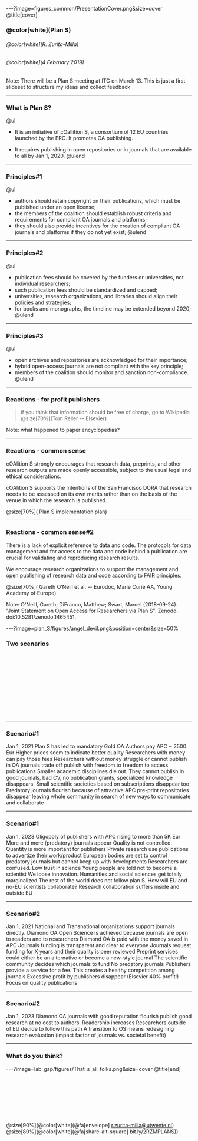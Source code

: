 ---?image=figures_common/PresentationCover.png&size=cover
@title[cover]
### @color[white](Plan S)
###### @color[white](R. Zurita-Milla)
###### @color[white](4 February 2019)

Note: There will be a Plan S meeting at ITC on March 13. This is just a first slideset to structure my ideas and collect feedback

---
### What is Plan S?
@ul
- It is an initiative of cOallition S, a consortium of 12 EU countries launched by the ERC. It promotes OA publishing.

- It requires publishing in open repositories or in journals that are available to all by Jan 1, 2020.
@ulend

---
### Principles#1 
@ul
- authors should retain copyright on their publications, which must be published under an open license;
- the members of the coalition should establish robust criteria and requirements for compliant OA journals and platforms;
- they should also provide incentives for the creation of compliant OA journals and platforms if they do not yet exist;
@ulend 

---
### Principles#2 
@ul
- publication fees should be covered by the funders or universities, not individual researchers;
- such publication fees should be standardized and capped;
- universities, research organizations, and libraries should align their policies and strategies;
- for books and monographs, the timeline may be extended beyond 2020;
@ulend 

---
### Principles#3 
@ul 
- open archives and repositories are acknowledged for their importance;
- hybrid open-access journals are not compliant with the key principle;
- members of the coalition should monitor and sanction non-compliance.
@ulend 


---
### Reactions - for profit publishers
> if you think that information should be free of charge, go to Wikipedia <br>
> @size[70%](Tom Reller -- Elsevier)

Note: what happened to  paper encyclopedias? 

---
### Reactions - common sense 
cOAlition S strongly encourages that research data, preprints, and other research 
outputs are made openly accessible, subject to the usual legal and ethical 
considerations. 

cOAlition S supports the intentions of the San Francisco DORA that research needs to be  assessed on its own merits rather than on the basis of the venue in which the research is published.

@size[70%]( Plan S implementation plan)

---
### Reactions - common sense#2
There is a lack of explicit reference to data and code. The protocols for data management and for access to the data and code behind a publication are crucial for validating and reproducing research results. 

We encourage research organizations to support the management and open publishing of research data and code according to FAIR principles.

@size[70%]( Gareth O’Neill et al. -- Eurodoc, Marie Curie AA, Young Academy of Europe)

Note: O'Neill, Gareth; DiFranco, Matthew; Swart, Marcel (2018-09-24). "Joint Statement on Open Access for Researchers via Plan S". Zenodo. doi:10.5281/zenodo.1465451.

---?image=plan_S/figures/angel_devil.png&position=center&size=50%  
### Two scenarios
<br><br><br><br><br>
<br><br><br><br><br>

---
### Scenario#1
Jan 1, 2021
Plan S has led to mandatory Gold OA
Authors pay APC ~ 2500 Eur
Higher prices seem to indicate better quality
Researchers with money can pay those fees
Researchers without money struggle or cannot publish in OA journals
trade off publish with freedom to freedom to access publications
Smaller academic disciplines die out. They cannot publish in good journals, bad CV, no publication grants, specialized knowledge disappears.
Small scientific societies based on subscriptions disappear too
Predatory journals flourish because of attractive APC
pre-print repositories disappear leaving whole community in search of new ways to communicate and collaborate

---
### Scenario#1
Jan 1, 2023
Oligopoly of publishers with APC rising to more than 5K Eur
More and more (predatory) journals appear
Quality is not controlled. Quantity is more important for publishers
Private research use publications to advertize their work/product
European bodies are set to control predatory journals but cannot keep up with developments
Researchers are confused. Low trust in science
Young people are told not to become a scientist
We loose innovation. 
Humanities and social sciences get totally marginalized
The rest of the world does not follow plan S. How will EU and no-EU scientists collaborate?
Research collaboration suffers inside and outside EU
 

---
### Scenario#2
Jan 1, 2021
National and Transnational organizations support journals directly. Diamond OA 
Open Science is achieved because journals are open to readers and to researchers 
Diamond OA is paid with the money saved in APC
Journals funding is transparent and clear to everyone
Journals request funding for X years and their quality is peer reviewed 
Preprint services could either be an alternative or become a new-style journal 
The scientific community decides which journals to fund
No predatory journals
Publishers provide a service for a fee.
This creates a healthy competition among journals
Excessive profit by publishers disappear (Elsevier 40% profit!)
Focus on quality publications

---
### Scenario#2
Jan 1, 2023
Diamond OA journals with good reputation flourish
publish good research at no cost to authors. Readership increases
Researchers outside of EU decide to follow this path
A transition to OS means redesigning research evaluation 
(impact factor of journals vs. societal benefit)

---
### What do you think?



---?image=lab_gap/figures/That_s_all_folks.png&size=cover
@title[end]
<br><br>
<br><br>
<br><br>
<br><br>
<br>
@size[90%](@color[white](@fa[envelope] r.zurita-milla@utwente.nl)
<br>
@size[80%](@color[white](@fa[share-alt-square] bit.ly/2RZMPLANS))

